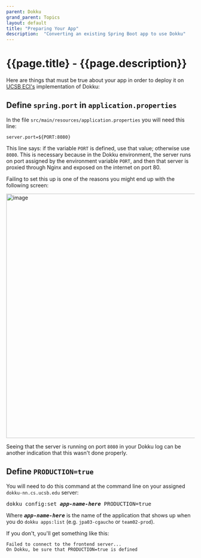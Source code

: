 ```yaml
---
parent: Dokku
grand_parent: Topics
layout: default
title: "Preparing Your App"
description:  "Converting an existing Spring Boot app to use Dokku"
---
```


# {{page.title} - {{page.description}}

Here are things that must be true about your app in order to deploy it on [UCSB ECI's](https://eci.ucsb.edu/) implementation of Dokku:

## Define `spring.port` in `application.properties`

In the file `src/main/resources/application.properties` you will need this line:

```
server.port=${PORT:8080}
```

This line says: if the variable `PORT` is defined, use that value; otherwise use `8080`.  This is necessary because in the Dokku environment, the server runs on port
assigned by the environment variable `PORT`, and then that server is proxied through Nginx and exposed on the internet on port 80.

Failing to set this up is one of the reasons you might end up with the following screen:

<img width="653" alt="image" src="https://user-images.githubusercontent.com/1119017/235317133-a97450a8-cab0-4ed2-ae0b-351fae0a4e15.png">

Seeing that the server is running on port `8080` in your Dokku log can be another indication that this wasn't done properly.

## Define `PRODUCTION=true`

You will need to do this command at the command line on your assigned `dokku-nn.cs.ucsb.edu` server:


<tt>dokku config:set <b><i>app-name-here</i></b> PRODUCTION=true</tt>


Where <tt><b><i>app-name-here</i></b></tt> is the name of the application that shows up when you do `dokku apps:list` (e.g. `jpa03-cgaucho` or `team02-prod`).

If you don't, you'll get something like this:

```
Failed to connect to the frontend server...
On Dokku, be sure that PRODUCTION=true is defined
```
